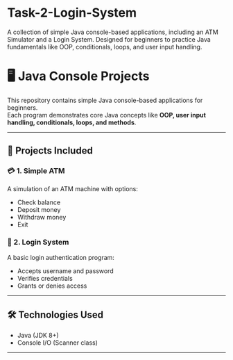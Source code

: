 # Task-2-Login-System
A collection of simple Java console-based applications, including an ATM Simulator and a Login System. Designed for beginners to practice Java fundamentals like OOP, conditionals, loops, and user input handling.
# 🖥️ Java Console Projects

This repository contains simple Java console-based applications for beginners.  
Each program demonstrates core Java concepts like **OOP, user input handling, conditionals, loops, and methods**.

---

## 🚀 Projects Included

### 💳 1. Simple ATM
A simulation of an ATM machine with options:
- Check balance
- Deposit money
- Withdraw money
- Exit

### 🔐 2. Login System
A basic login authentication program:
- Accepts username and password
- Verifies credentials
- Grants or denies access

---

## 🛠️ Technologies Used
- Java (JDK 8+)
- Console I/O (Scanner class)

---
